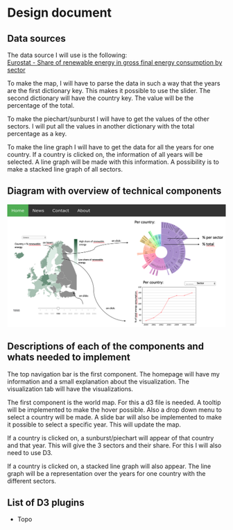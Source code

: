 # Design document

## Data sources
The data source I will use is the following:  
[Eurostat - Share of renewable energy in gross final energy consumption by sector](https://ec.europa.eu/eurostat/tgm/refreshTableAction.do?tab=table&plugin=1&pcode=sdg_07_40&language=en)

To make the map, I will have to parse the data in such a way that the years are
the first dictionary key. This makes it possible to use the slider. The second
dictionary will have the country key. The value will be the percentage of the
total.

To make the piechart/sunburst I will have to get the values of the other sectors.
I will put all the values in another dictionary with the total percentage as a
key.

To make the line graph I will have to get the data for all the years for one
country. If a country is clicked on, the information of all years will be
selected. A line graph will be made with this information. A possibility is to
make a stacked line graph of all sectors.

## Diagram with overview of technical components
![sketch](https://github.com/xandravos/project/blob/master/doc/designsketch.png)


## Descriptions of each of the components and whats needed to implement
The top navigation bar is the first component. The homepage will have my
information and a small explanation about the visualization. The visualization
tab will have the visualizations.

The first component is the world map. For this a d3 file is needed. A tooltip
will be implemented to make the hover possible. Also a drop down menu to select
a country will be made. A slide bar will also be implemented to make it possible
to select a specific year. This will update the map.

If a country is clicked on, a sunburst/piechart will appear of that country and
that year. This will give the 3 sectors and their share. For this I will also
need to use D3.

If a country is clicked on, a stacked line graph will also appear. The line
graph will be a representation over the years for one country with the
different sectors.

## List of D3 plugins
* Topo
